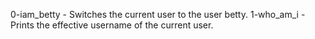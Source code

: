 0-iam_betty - Switches the current user to the user betty.
1-who_am_i - Prints the effective username of the current user.
